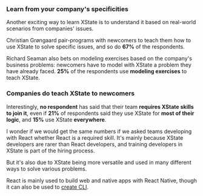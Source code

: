 ### Learn from your company's specificities

Another exciting way to learn XState is to understand it based on real-world scenarios from companies' issues.

Christian Grøngaard pair-programs with newcomers to teach them how to use XState to solve specific issues, and so do **67%** of the respondents.

Richard Seaman also bets on modeling exercises based on the company's business problems: newcomers have to model with XState a problem they have already faced. **25%** of the respondents use **modeling exercises** to teach XState.

### Companies do teach XState to newcomers

Interestingly, **no respondent** has said that their team **requires XState skills to join it**, even if **21%** of respondents said they use XState for **most of their logic**, and **15%** use XState **everywhere**.

I wonder if we would get the same numbers if we asked teams developing with React whether React is a required skill. It's mainly because XState developers are rarer than React developers, and training developers in XState is part of the hiring process.

But it's also due to XState being more versatile and used in many different ways to solve various problems.

React is mainly used to build web and native apps with React Native, though it can also be used to [create CLI](https://github.com/vadimdemedes/ink).
